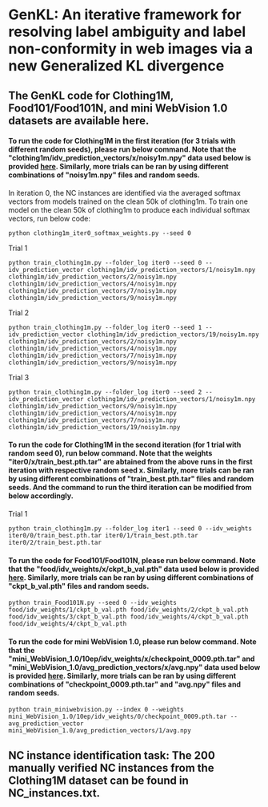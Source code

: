 # GenKL: An iterative framework for resolving label ambiguity and label non-conformity in web images via a new Generalized KL divergence

## The GenKL code for Clothing1M, Food101/Food101N, and mini WebVision 1.0 datasets are available here.

#### To run the code for Clothing1M in the first iteration (for 3 trials with different random seeds), please run below command. Note that the "clothing1m/idv_prediction_vectors/x/noisy1m.npy" data used below is provided [here](https://drive.google.com/drive/folders/1dP4m61BTNWMN-9vVJIqWZvmsoTWD3Syd?usp=sharing). Similarly, more trials can be ran by using different combinations of "noisy1m.npy" files and random seeds. 

In iteration 0, the NC instances are identified via the averaged softmax vectors from models trained on the clean 50k of clothing1m. To train one model on the clean 50k of clothing1m to produce each individual softmax vectors, run below code:
```
python clothing1m_iter0_softmax_weights.py --seed 0 
```

Trial 1
```
python train_clothing1m.py --folder_log iter0 --seed 0 --idv_prediction_vector clothing1m/idv_prediction_vectors/1/noisy1m.npy clothing1m/idv_prediction_vectors/2/noisy1m.npy clothing1m/idv_prediction_vectors/4/noisy1m.npy clothing1m/idv_prediction_vectors/7/noisy1m.npy clothing1m/idv_prediction_vectors/9/noisy1m.npy
```

Trial 2
```
python train_clothing1m.py --folder_log iter0 --seed 1 --idv_prediction_vector clothing1m/idv_prediction_vectors/19/noisy1m.npy clothing1m/idv_prediction_vectors/2/noisy1m.npy clothing1m/idv_prediction_vectors/4/noisy1m.npy clothing1m/idv_prediction_vectors/7/noisy1m.npy clothing1m/idv_prediction_vectors/9/noisy1m.npy
```
Trial 3
```
python train_clothing1m.py --folder_log iter0 --seed 2 --idv_prediction_vector clothing1m/idv_prediction_vectors/1/noisy1m.npy clothing1m/idv_prediction_vectors/9/noisy1m.npy clothing1m/idv_prediction_vectors/4/noisy1m.npy clothing1m/idv_prediction_vectors/7/noisy1m.npy clothing1m/idv_prediction_vectors/19/noisy1m.npy
```

#### To run the code for Clothing1M in the second iteration (for 1 trial with random seed 0), run below command. Note that the weights "iter0/x/train_best.pth.tar" are abtained from the above runs in the first iteration with respective random seed x. Similarly, more trials can be ran by using different combinations of "train_best.pth.tar" files and random seeds. And the command to run the third iteration can be modified from below accordingly.
Trial 1
```
python train_clothing1m.py --folder_log iter1 --seed 0 --idv_weights iter0/0/train_best.pth.tar iter0/1/train_best.pth.tar iter0/2/train_best.pth.tar
```


#### To run the code for Food101/Food101N, please run below command. Note that the "food/idv_weights/x/ckpt_b_val.pth" data used below is provided [here](https://drive.google.com/drive/folders/1dP4m61BTNWMN-9vVJIqWZvmsoTWD3Syd?usp=sharing). Similarly, more trials can be ran by using different combinations of "ckpt_b_val.pth" files and random seeds. 


```
python train_Food101N.py --seed 0 --idv_weights food/idv_weights/1/ckpt_b_val.pth food/idv_weights/2/ckpt_b_val.pth food/idv_weights/3/ckpt_b_val.pth food/idv_weights/4/ckpt_b_val.pth food/idv_weights/4/ckpt_b_val.pth
```

#### To run the code for mini WebVision 1.0, please run below command. Note that the "mini_WebVision_1.0/10ep/idv_weights/x/checkpoint_0009.pth.tar" and "mini_WebVision_1.0/avg_prediction_vectors/x/avg.npy" data used below is provided [here](https://drive.google.com/drive/folders/1dP4m61BTNWMN-9vVJIqWZvmsoTWD3Syd?usp=sharing). Similarly, more trials can be ran by using different combinations of "checkpoint_0009.pth.tar" and "avg.npy" files and random seeds. 
```
python train_miniwebvision.py --index 0 --weights mini_WebVision_1.0/10ep/idv_weights/0/checkpoint_0009.pth.tar --avg_prediction_vector mini_WebVision_1.0/avg_prediction_vectors/1/avg.npy
```


## NC instance identification task: The 200 manually verified NC instances from the Clothing1M dataset can be found in NC_instances.txt.
